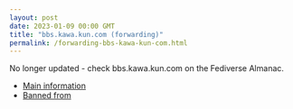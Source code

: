 ```yaml
---
layout: post
date: 2023-01-09 00:00 GMT
title: "bbs.kawa.kun.com (forwarding)"
permalink: /forwarding-bbs-kawa-kun-com.html
---
```


No longer updated - check bbs.kawa.kun.com on the Fediverse Almanac.

* [Main information](https://www.fediversealmanac.com/api/v1/instances/bbs.kawa.kun.com)
* [Banned from](https://www.fediversealmanac.com/api/v1/instances/bbs.kawa.kun.com/banned_from)

